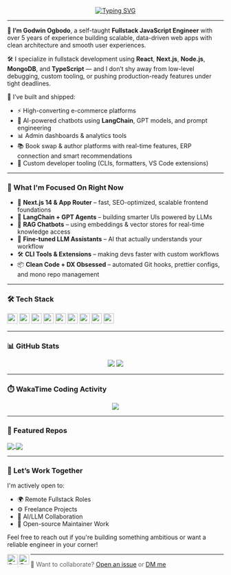 <p align="center">
  <a href="https://godwinjs.github.io">
    <img src="https://readme-typing-svg.demolab.com?font=Nunito&weight=600&pause=1000&color=1B3E71&center=true&vCenter=true&width=600&lines=Hey%2C+I'm+Godwin+Ogbodo!+%F0%9F%9A%80;Fullstack+Engineer+%7C+Problem+Solver+%7C+AI+Builder;Next.js+%E2%9D%A4%EF%B8%8F+Node.js+%E2%9D%A4%EF%B8%8F+MongoDB+%E2%9D%A4%EF%B8%8F+TypeScript" alt="Typing SVG" />
  </a>
</p>

---

🚀 **I’m Godwin Ogbodo**, a self-taught **Fullstack JavaScript Engineer** with over 5 years of experience building scalable, data-driven web apps with clean architecture and smooth user experiences.

🛠 I specialize in fullstack development using **React**, **Next.js**, **Node.js**, **MongoDB**, and **TypeScript** — and I don’t shy away from low-level debugging, custom tooling, or pushing production-ready features under tight deadlines.

🧠 I’ve built and shipped:
- ⚡ High-converting e-commerce platforms
- 💬 AI-powered chatbots using **LangChain**, GPT models, and prompt engineering
- 📊 Admin dashboards & analytics tools
- 📚 Book swap & author platforms with real-time features, ERP connection and smart recommendations
- 🧩 Custom developer tooling (CLIs, formatters, VS Code extensions)

---

### 👀 What I'm Focused On Right Now

- 🧩 **Next.js 14 & App Router** – fast, SEO-optimized, scalable frontend foundations
- 🔗 **LangChain + GPT Agents** – building smarter UIs powered by LLMs
- 🔄 **RAG Chatbots** – using embeddings & vector stores for real-time knowledge access
- 🧠 **Fine-tuned LLM Assistants** – AI that actually understands your workflow
- 🛠️ **CLI Tools & Extensions** – making devs faster with custom workflows
- 📦 **Clean Code + DX Obsessed** – automated Git hooks, prettier configs, and mono repo management

---

### 🛠 Tech Stack

<code><img height="24" src="https://cdn.jsdelivr.net/gh/devicons/devicon/icons/javascript/javascript-original.svg" /></code>
<code><img height="24" src="https://cdn.jsdelivr.net/gh/devicons/devicon/icons/typescript/typescript-original.svg" /></code>
<code><img height="24" src="https://cdn.jsdelivr.net/gh/devicons/devicon/icons/react/react-original.svg" /></code>
<code><img height="24" src="https://cdn.jsdelivr.net/gh/devicons/devicon/icons/nextjs/nextjs-original-wordmark.svg" /></code>
<code><img height="24" src="https://cdn.jsdelivr.net/gh/devicons/devicon/icons/nodejs/nodejs-original.svg" /></code>
<code><img height="24" src="https://cdn.jsdelivr.net/gh/devicons/devicon/icons/mongodb/mongodb-original.svg" /></code>
<code><img height="24" src="https://cdn.jsdelivr.net/gh/devicons/devicon/icons/postgresql/postgresql-original.svg" /></code>
<code><img height="24" src="https://cdn.jsdelivr.net/gh/devicons/devicon/icons/tailwindcss/tailwindcss-plain.svg" /></code>
<code><img height="24" src="https://cdn.jsdelivr.net/gh/devicons/devicon/icons/git/git-original.svg" /></code>

---

### 📊 GitHub Stats

<p align="center">
  <img src="https://github-readme-stats.vercel.app/api?username=godwinjs&show_icons=true&theme=tokyonight&hide_border=true&include_all_commits=true" />
  <img src="https://github-readme-stats.vercel.app/api/top-langs/?username=godwinjs&layout=compact&theme=gruvbox&hide_border=true&langs_count=8" />
</p>

---

### ⏱️ WakaTime Coding Activity

<p align="center">
  <img src="https://godwinstats.vercel.app/api/wakatime?username=godwin_io&layout=compact&theme=gruvbox&hide_border=true" />
</p>

---

### 📌 Featured Repos

<a href="https://github.com/godwinjs/walletwallie">
  <img align="center" src="https://github-readme-stats.vercel.app/api/pin/?username=godwinjs&repo=walletwallie&theme=tokyonight&hide_border=true" />
</a>
<a href="https://github.com/godwinjs/chatgemini">
  <img align="center" src="https://github-readme-stats.vercel.app/api/pin/?username=godwinjs&repo=chatgemini&theme=gruvbox&hide_border=true" />
</a>

---

### 🤝 Let’s Work Together

I'm actively open to:
- 🌍 Remote Fullstack Roles
- ⚙️ Freelance Projects
- 🤝 AI/LLM Collaboration
- 🧪 Open-source Maintainer Work

Feel free to reach out if you're building something ambitious or want a reliable engineer in your corner!

<a href="https://twitter.com/GodwinCod3s">
  <img align="left" alt="Godwin | Twitter" width="24px" src="https://cdn.cdnlogo.com/logos/t/96/twitter-icon.svg" />
</a>
<a href="https://www.linkedin.com/in/godwin-ikechukwu-677881254">
  <img align="left" alt="Godwin | LinkedIn" width="24px" src="https://cdn.cdnlogo.com/logos/l/66/linkedin-icon.svg" />
</a>

---

> 💬 Want to collaborate? [Open an issue](https://github.com/godwinjs/godwinjs/issues) or [DM me](https://twitter.com/GodwinCod3s)
